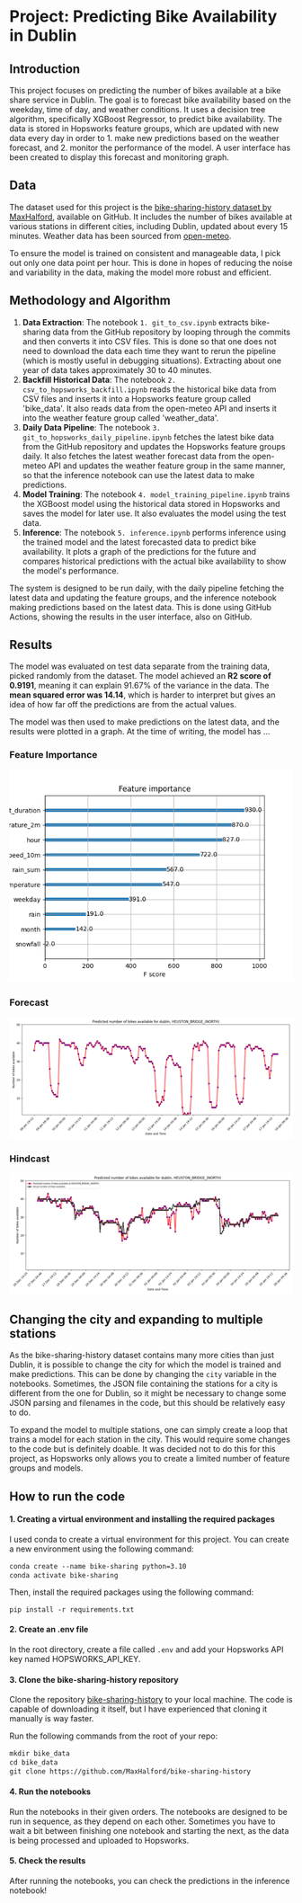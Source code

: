 # Project: Predicting Bike Availability in Dublin

## Introduction

This project focuses on predicting the number of bikes available at a bike share service in Dublin. The goal is to forecast bike availability based on the weekday, time of day, and weather conditions. It uses a decision tree algorithm, specifically XGBoost Regressor, to predict bike availability. The data is stored in Hopsworks feature groups, which are updated with new data every day in order to 1. make new predictions based on the weather forecast, and 2. monitor the performance of the model. A user interface has been created to display this forecast and monitoring graph.

## Data

The dataset used for this project is the [bike-sharing-history dataset by MaxHalford](https://github.com/MaxHalford/bike-sharing-history), available on GitHub. It includes the number of bikes available at various stations in different cities, including Dublin, updated about every 15 minutes. Weather data has been sourced from [open-meteo](https://open-meteo.com/).

To ensure the model is trained on consistent and manageable data, I pick out only one data point per hour. This is done in hopes of reducing the noise and variability in the data, making the model more robust and efficient.

## Methodology and Algorithm

1. **Data Extraction**: The notebook `1. git_to_csv.ipynb` extracts bike-sharing data from the GitHub repository by looping through the commits and then converts it into CSV files. This is done so that one does not need to download the data each time they want to rerun the pipeline (which is mostly useful in debugging situations). Extracting about one year of data takes approximately 30 to 40 minutes.
2. **Backfill Historical Data**: The notebook `2. csv_to_hopsworks_backfill.ipynb` reads the historical bike data from CSV files and inserts it into a Hopsworks feature group called 'bike_data'. It also reads data from the open-meteo API and inserts it into the weather feature group called 'weather_data'.
3. **Daily Data Pipeline**: The notebook `3. git_to_hopsworks_daily_pipeline.ipynb` fetches the latest bike data from the GitHub repository and updates the Hopsworks feature groups daily. It also fetches the latest weather forecast data from the open-meteo API and updates the weather feature group in the same manner, so that the inference notebook can use the latest data to make predictions.
4. **Model Training**: The notebook `4. model_training_pipeline.ipynb` trains the XGBoost model using the historical data stored in Hopsworks and saves the model for later use. It also evaluates the model using the test data.
5. **Inference**: The notebook `5. inference.ipynb` performs inference using the trained model and the latest forecasted data to predict bike availability. It plots a graph of the predictions for the future and compares historical predictions with the actual bike availability to show the model's performance.

The system is designed to be run daily, with the daily pipeline fetching the latest data and updating the feature groups, and the inference notebook making predictions based on the latest data. This is done using GitHub Actions, showing the results in the user interface, also on GitHub.

## Results

The model was evaluated on test data separate from the training data, picked randomly from the dataset. The model achieved an **R2 score of 0.9191**, meaning it can explain 91.67% of the variance in the data. The **mean squared error was 14.14**, which is harder to interpret but gives an idea of how far off the predictions are from the actual values.

The model was then used to make predictions on the latest data, and the results were plotted in a graph. At the time of writing, the model has ...

### Feature Importance

![Feature Importance](bike_model/images/feature_importance.png)

### Forecast

![Forecast](docs\bike_availability_forecast.png)

### Hindcast

![Hindcast](docs\bike_availability_hindcast_1day.png)


## Changing the city and expanding to multiple stations

As the bike-sharing-history dataset contains many more cities than just Dublin, it is possible to change the city for which the model is trained and make predictions. This can be done by changing the `city` variable in the notebooks. Sometimes, the JSON file containing the stations for a city is different from the one for Dublin, so it might be necessary to change some JSON parsing and filenames in the code, but this should be relatively easy to do.

To expand the model to multiple stations, one can simply create a loop that trains a model for each station in the city. This would require some changes to the code but is definitely doable. It was decided not to do this for this project, as Hopsworks only allows you to create a limited number of feature groups and models.

## How to run the code

#### 1. Creating a virtual environment and installing the required packages
I used conda to create a virtual environment for this project. You can create a new environment using the following command:
```
conda create --name bike-sharing python=3.10
conda activate bike-sharing
```

Then, install the required packages using the following command:
```
pip install -r requirements.txt
```

#### 2. Create an .env file 
In the root directory, create a file called `.env` and add your Hopsworks API key named HOPSWORKS_API_KEY.

#### 3. Clone the bike-sharing-history repository

Clone the repository [bike-sharing-history](https://github.com/MaxHalford/bike-sharing-history) to your local machine. The code is capable of downloading it itself, but I have experienced that cloning it manually is way faster.

Run the following commands from the root of your repo:
```
mkdir bike_data
cd bike_data
git clone https://github.com/MaxHalford/bike-sharing-history
```

#### 4. Run the notebooks

Run the notebooks in their given orders. The notebooks are designed to be run in sequence, as they depend on each other. Sometimes you have to wait a bit between finishing one notebook and starting the next, as the data is being processed and uploaded to Hopsworks.

#### 5. Check the results

After running the notebooks, you can check the predictions in the inference notebook!